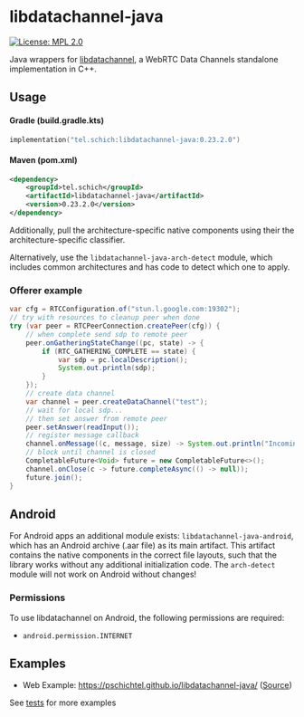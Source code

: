 # libdatachannel-java
[![License: MPL 2.0](https://img.shields.io/badge/License-MPL_2.0-blue.svg)](https://www.mozilla.org/en-US/MPL/2.0/)

Java wrappers for [libdatachannel](https://github.com/paullouisageneau/libdatachannel), a WebRTC Data Channels standalone implementation in C++.

## Usage

#### Gradle (build.gradle.kts)
```kotlin
implementation("tel.schich:libdatachannel-java:0.23.2.0")
```

#### Maven (pom.xml)
```xml
<dependency>
    <groupId>tel.schich</groupId>
    <artifactId>libdatachannel-java</artifactId>
    <version>0.23.2.0</version>
</dependency>
```

Additionally, pull the architecture-specific native components using their the architecture-specific classifier.

Alternatively, use the `libdatachannel-java-arch-detect` module, which includes common architectures and has
code to detect which one to apply.

### Offerer example

```java
var cfg = RTCConfiguration.of("stun.l.google.com:19302");
// try with resources to cleanup peer when done
try (var peer = RTCPeerConnection.createPeer(cfg)) {
    // when complete send sdp to remote peer
    peer.onGatheringStateChange((pc, state) -> {
        if (RTC_GATHERING_COMPLETE == state) {
            var sdp = pc.localDescription();
            System.out.println(sdp);
        }
    });
    // create data channel
    var channel = peer.createDataChannel("test");
    // wait for local sdp...
    // then set answer from remote peer
    peer.setAnswer(readInput());
    // register message callback
    channel.onMessage((c, message, size) -> System.out.println("Incoming message: " + new String(message)));
    // block until channel is closed
    CompletableFuture<Void> future = new CompletableFuture<>();
    channel.onClose(c -> future.completeAsync(() -> null));
    future.join();
}
```

## Android

For Android apps an additional module exists: `libdatachannel-java-android`, which has an Android archive (.aar file) as
its main artifact. This artifact contains the native components in the correct file layouts, such that the library works
without any additional initialization code. The `arch-detect` module will not work on Android without changes!

### Permissions

To use libdatachannel on Android, the following permissions are required:

* `android.permission.INTERNET`

## Examples

* Web Example: https://pschichtel.github.io/libdatachannel-java/ ([Source](example/web))

See [tests](#TODO) for more examples

